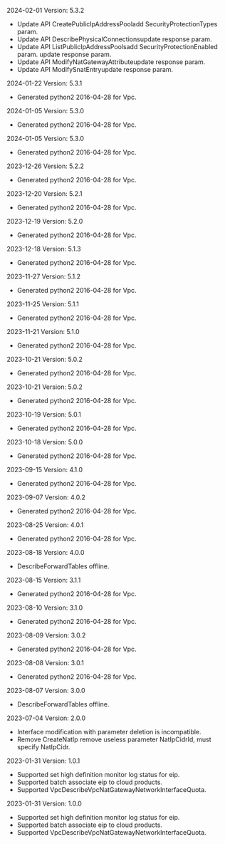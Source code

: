 2024-02-01 Version: 5.3.2
- Update API CreatePublicIpAddressPooladd SecurityProtectionTypes param.
- Update API DescribePhysicalConnectionsupdate response param.
- Update API ListPublicIpAddressPoolsadd SecurityProtectionEnabled param.
update response param.
- Update API ModifyNatGatewayAttributeupdate response param.
- Update API ModifySnatEntryupdate response param.


2024-01-22 Version: 5.3.1
- Generated python2 2016-04-28 for Vpc.

2024-01-05 Version: 5.3.0
- Generated python2 2016-04-28 for Vpc.

2024-01-05 Version: 5.3.0
- Generated python2 2016-04-28 for Vpc.

2023-12-26 Version: 5.2.2
- Generated python2 2016-04-28 for Vpc.

2023-12-20 Version: 5.2.1
- Generated python2 2016-04-28 for Vpc.

2023-12-19 Version: 5.2.0
- Generated python2 2016-04-28 for Vpc.

2023-12-18 Version: 5.1.3
- Generated python2 2016-04-28 for Vpc.

2023-11-27 Version: 5.1.2
- Generated python2 2016-04-28 for Vpc.

2023-11-25 Version: 5.1.1
- Generated python2 2016-04-28 for Vpc.

2023-11-21 Version: 5.1.0
- Generated python2 2016-04-28 for Vpc.

2023-10-21 Version: 5.0.2
- Generated python2 2016-04-28 for Vpc.

2023-10-21 Version: 5.0.2
- Generated python2 2016-04-28 for Vpc.

2023-10-19 Version: 5.0.1
- Generated python2 2016-04-28 for Vpc.

2023-10-18 Version: 5.0.0
- Generated python2 2016-04-28 for Vpc.

2023-09-15 Version: 4.1.0
- Generated python2 2016-04-28 for Vpc.

2023-09-07 Version: 4.0.2
- Generated python2 2016-04-28 for Vpc.

2023-08-25 Version: 4.0.1
- Generated python2 2016-04-28 for Vpc.

2023-08-18 Version: 4.0.0
- DescribeForwardTables offline.

2023-08-15 Version: 3.1.1
- Generated python2 2016-04-28 for Vpc.

2023-08-10 Version: 3.1.0
- Generated python2 2016-04-28 for Vpc.

2023-08-09 Version: 3.0.2
- Generated python2 2016-04-28 for Vpc.

2023-08-08 Version: 3.0.1
- Generated python2 2016-04-28 for Vpc.

2023-08-07 Version: 3.0.0
- DescribeForwardTables offline.

2023-07-04 Version: 2.0.0
- Interface modification with parameter deletion is incompatible.
- Remove CreateNatIp remove useless parameter NatIpCidrId, must specify NatIpCidr.

2023-01-31 Version: 1.0.1
- Supported set high definition monitor log status for eip.
- Supported batch associate eip to cloud products.
- Supported VpcDescribeVpcNatGatewayNetworkInterfaceQuota.

2023-01-31 Version: 1.0.0
- Supported set high definition monitor log status for eip.
- Supported batch associate eip to cloud products.
- Supported VpcDescribeVpcNatGatewayNetworkInterfaceQuota.

